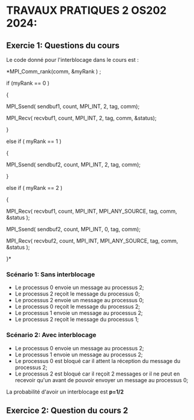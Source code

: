 # **TRAVAUX PRATIQUES 2 OS202 2024:**


## **Exercie 1: Questions du cours**


Le code donné pour l'interblocage dans le cours est : 

*MPI_Comm_rank(comm, &myRank ) ;


if (myRank == 0 )


{


MPI_Ssend( sendbuf1, count, MPI_INT, 2, tag, comm);


MPI_Recv( recvbuf1, count, MPI_INT, 2, tag, comm, &status);


}


else if ( myRank == 1 )


{


MPI_Ssend( sendbuf2, count, MPI_INT, 2, tag, comm);


}


else if ( myRank == 2 )


{


MPI_Recv( recvbuf1, count, MPI_INT, MPI_ANY_SOURCE, tag, comm,
&status );


MPI_Ssend( sendbuf2, count, MPI_INT, 0, tag, comm);


MPI_Recv( recvbuf2, count, MPI_INT, MPI_ANY_SOURCE, tag, comm,
&status );


}*



### Scénario 1: Sans interblocage


- Le processus 0 envoie un message au processus 2;
- Le processus 2 reçoit le message du processus 0;
- Le processus 2 envoie un message au processus 0;
- Le processus 0 reçoit le message du processus 2;
- Le processus 1 envoie un message au processus 2;
- Le processus 2 reçoit le message du processus 1;

### Scénario 2: Avec interblocage 


- Le processus 0 envoie un message au processus 2;
- Le processus 1 envoie un message au processus 2;
- Le processus 0 est bloqué car il attent la réception du message du processus 2;
- Le processus 2 est bloqué car il reçoit 2 messages or il ne peut en recevoir qu'un avant de pouvoir envoyer un message au processus 0;

La probabilité d'avoir un interblocage est **p=1/2**



## **Exercice 2: Question du cours 2**










